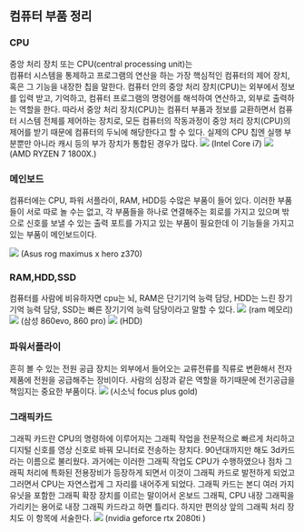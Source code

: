 ## 컴퓨터 부품 정리  
### CPU  
중앙 처리 장치 또는 CPU(central processing unit)는  
컴퓨터 시스템을 통제하고 프로그램의 연산을 하는 가장 핵심적인 컴퓨터의 제어 장치, 혹은 그 기능을 내장한 칩을 말한다. 컴퓨터 안의 중앙 처리 장치(CPU)는 외부에서 정보를 입력 받고, 기억하고, 컴퓨터 프로그램의 명령어를 해석하여 연산하고, 외부로 출력하는 역할을 한다. 따라서 중앙 처리 장치(CPU)는 컴퓨터 부품과 정보를 교환하면서 컴퓨터 시스템 전체를 제어하는 장치로, 모든 컴퓨터의 작동과정이 중앙 처리 장치(CPU)의 제어를 받기 때문에 컴퓨터의 두뇌에 해당한다고 할 수 있다. 실제의 CPU 칩엔 실행 부분뿐만 아니라 캐시 등의 부가 장치가 통합된 경우가 많다.
<img src = "https://s3.namuwikiusercontent.com/s/886e60d9bde0c115bacb1f2b260e70b996f23d02df8c7fe5c308e21c9b35f4be7d715da3b900542f12c5d7b90d67f56f9d695a7ceb6a1b1993b0c2f1b59d1c4cf6ee899b322e5b0e8a9a92df9eec264dda6af88261434f39494e0524a1de9273">
(Intel Core i7)
<img src = "https://s3.namuwikiusercontent.com/s/6a2cdbcbf69db4500375897c17bc8b522c77907707c2cbb7f53c3ac2ca45c2288c0d4f08dc54c2cd68c0982381f828a263d91f8b15491c4d79c985c5eed963056b0acbb067664e78d2185e40d288943103e49c86ba8c9a23e55f185fe407c04c">
(AMD RYZEN 7 1800X.)
### 메인보드
컴퓨터에는 CPU, 파워 서플라이, RAM, HDD등 수많은 부품이 들어 있다. 이러한 부품들이 서로 따로 놀 수는 없고, 각 부품들을 하나로 연결해주는 회로를 가지고 있으며 밖으로 신호를 보낼 수 있는 출력 포트를 가지고 있는 부품이 필요한데 이 기능들을 가지고 있는 부품이 메인보드이다.

<img src = "https://www.asus.com/websites/global/products/BeYSpTIeDazuxz5A/img/performance/cooler_pd.png">
(Asus rog maximus x hero z370)

### RAM,HDD,SSD
컴퓨터를 사람에 비유하자면 cpu는 뇌, RAM은 단기기억 능력 담당,
HDD는 느린 장기기억 능력 담당, SSD는 빠른 장기기억 능력 담당이라고
말할 수 있다.
<img src = "http://it.donga.com/files/2010/05/06/1124943524-img_0518_chomolanma.jpg">
(ram 메모리)
<img src = "https://i.ytimg.com/vi/-XZNr7mS0iw/maxresdefault.jpg">
(삼성 860evo, 860 pro)
<img src = "https://images-na.ssl-images-amazon.com/images/I/719KsKDMM%2BL._SL1413_.jpg">
(HDD)

### 파워서플라이
흔히 볼 수 있는 전원 공급 장치는 외부에서 들어오는 교류전류를 직류로 변환해서 전자제품에 전원을 공급해주는 장비이다. 사람의 심장과 같은 역할을 하기때문에 전기공급을 책임지는 중요한 부품이다.
<img src = "http://img.danawa.com/prod_img/500000/166/615/img/5615166_1.jpg?shrink=500:500&_v=20180905094355">
(시소닉 focus plus gold)

### 그래픽카드
그래픽 카드란 CPU의 명령하에 이루어지는 그래픽 작업을 전문적으로 빠르게 처리하고 디지털 신호를 영상 신호로 바꿔 모니터로 전송하는 장치다. 90년대까지만 해도 3d카드라는 이름으로 불리웠다. 과거에는 이러한 그래픽 작업도 CPU가 수행하였으나 점차 그래픽 처리에 특화된 전용장비가 등장하게 되면서 이것이 그래픽 카드로 발전하게 되었고 그러면서 CPU는 자연스럽게 그 자리를 내어주게 되었다. 그래픽 카드는 본디 여러 가지 유닛을 포함한 그래픽 확장 장치를 이르는 말이어서 온보드 그래픽, CPU 내장 그래픽을 가리키는 용어로 내장 그래픽 카드라고 하면 틀리다. 하지만 편의상 앞의 그래픽 처리 장치도 이 항목에 서술한다.
<img src = "https://d1lss44hh2trtw.cloudfront.net/assets/article/2018/10/30/nvidia-geforce-rtx-2080-ti-announced-header_feature.JPG">
(nvidia geforce rtx 2080ti  )
